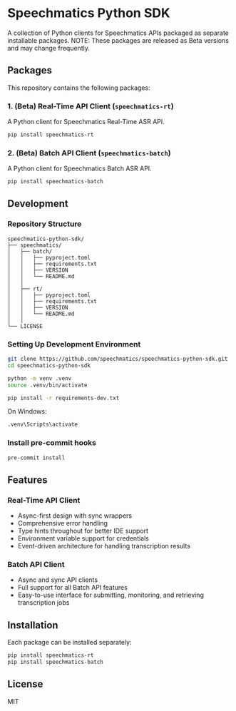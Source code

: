 # Speechmatics Python SDK

A collection of Python clients for Speechmatics APIs packaged as separate installable packages.
NOTE: These packages are released as Beta versions and may change frequently.

## Packages

This repository contains the following packages:

### 1. (Beta) Real-Time API Client (`speechmatics-rt`)

A Python client for Speechmatics Real-Time ASR API.

```bash
pip install speechmatics-rt
```

### 2. (Beta) Batch API Client (`speechmatics-batch`)

A Python client for Speechmatics Batch ASR API.

```bash
pip install speechmatics-batch
```

## Development

### Repository Structure

```
speechmatics-python-sdk/
├── speechmatics/
│   ├── batch/
│   │   ├── pyproject.toml
│   │   ├── requirements.txt
│   │   ├── VERSION
│   │   └── README.md
│   │
│   ├── rt/
│   │   ├── pyproject.toml
│   │   ├── requirements.txt
│   │   ├── VERSION
│   │   └── README.md
│   │
└── LICENSE
```

### Setting Up Development Environment

```bash
git clone https://github.com/speechmatics/speechmatics-python-sdk.git
cd speechmatics-python-sdk

python -m venv .venv
source .venv/bin/activate

pip install -r requirements-dev.txt
```

On Windows:

```bash
.venv\Scripts\activate
```

### Install pre-commit hooks

```bash
pre-commit install
```

## Features

### Real-Time API Client

- Async-first design with sync wrappers
- Comprehensive error handling
- Type hints throughout for better IDE support
- Environment variable support for credentials
- Event-driven architecture for handling transcription results

### Batch API Client

- Async and sync API clients
- Full support for all Batch API features
- Easy-to-use interface for submitting, monitoring, and retrieving transcription jobs

## Installation

Each package can be installed separately:

```bash
pip install speechmatics-rt
pip install speechmatics-batch
```

## License

MIT
